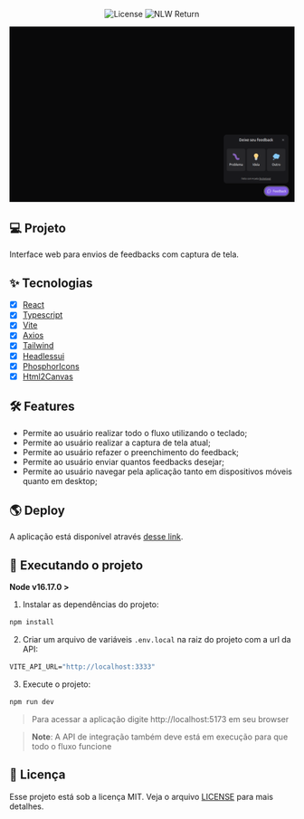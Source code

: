 <p align="center">
  <img alt="License" src="https://img.shields.io/static/v1?label=license&message=MIT&color=EE5057&labelColor=996DFF">
  <img src="https://img.shields.io/static/v1?label=NLW&message=Return&color=EE5057&labelColor=996DFF" alt="NLW Return" />
</p>

![Feedget App](.github/layout.png)

## 💻 Projeto

Interface web para envios de feedbacks com captura de tela.

## ✨ Tecnologias

- [x] [React](https://reactjs.org/)
- [x] [Typescript](https://www.typescriptlang.org/)
- [x] [Vite](https://vitejs.dev)
- [x] [Axios](https://axios-http.com/ptbr/)
- [x] [Tailwind](https://tailwindcss.com/)
- [x] [Headlessui](https://headlessui.com/)
- [x] [PhosphorIcons](https://phosphoricons.com/)
- [x] [Html2Canvas](https://www.npmjs.com/package/html2canvas)

## 🛠 Features

- Permite ao usuário realizar todo o fluxo utilizando o teclado;
- Permite ao usuário realizar a captura de tela atual;
- Permite ao usuário refazer o preenchimento do feedback;
- Permite ao usuário enviar quantos feedbacks desejar;
- Permite ao usuário navegar pela aplicação tanto em dispositivos móveis quanto em desktop;

## 🌎 Deploy

A aplicação está disponível através [desse link](https://feedget-web-theta-liard.vercel.app/).

## 🚀 Executando o projeto

**Node v16.17.0 >**

1. Instalar as dependências do projeto:

```bash
npm install
```

2. Criar um arquivo de variáveis `.env.local` na raiz do projeto com a url da API:

```cl
VITE_API_URL="http://localhost:3333"
```

3. Execute o projeto:

```bash
npm run dev
```

> Para acessar a aplicação digite http://localhost:5173 em seu browser

> **Note**: A API de integração também deve está em execução para que todo o fluxo funcione

## 📄 Licença

Esse projeto está sob a licença MIT. Veja o arquivo [LICENSE](LICENSE.md) para mais detalhes.

<br />
